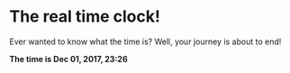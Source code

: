 # The real time clock!

Ever wanted to know what the time is? Well, your journey is about to end!

**The time is Dec 01, 2017, 23:26**